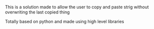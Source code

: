 This is a solution made to allow the user to copy and paste strig without overwriting the last copied thing

Totally based on python and made using high level libraries

